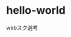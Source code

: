 # hello-world
webスク選考

<!DOCTYPE html>
<html lang="ja">
<head>
    <meta charset="utf-8">
    <title>初めてのHTML</title>
</head>

